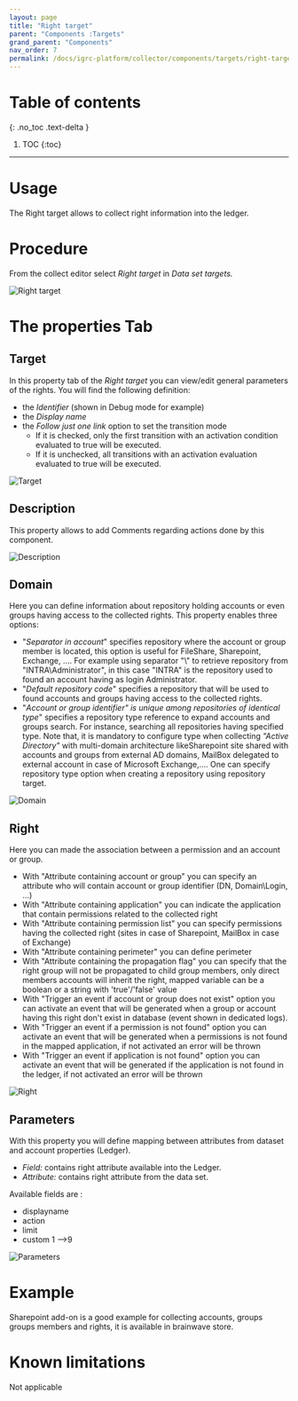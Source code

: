 ```yaml
---
layout: page
title: "Right target"
parent: "Components :Targets"
grand_parent: "Components"
nav_order: 7
permalink: /docs/igrc-platform/collector/components/targets/right-target/
---
```


# Table of contents
{: .no_toc .text-delta }

1. TOC
{:toc}
---

# Usage

The Right target allows to collect right information into the ledger.  

# Procedure

From the collect editor select _Right target_ in _Data set targets._

![Right target]({{site.baseurl}}/docs/igrc-platform/collector/components/targets/right-target/images/2016-07-07_17_08_35-iGRC_Properties_-_demo_collectors_demo_190.png "Right target")

# The properties Tab

## Target

In this property tab of the _Right target_ you can view/edit general parameters of the rights. You will find the following definition:

- the _Identifier_ (shown in Debug mode for example)
- the _Display name_   
- the _Follow just one link_ option to set the transition mode
  - If it is checked, only the first transition with an activation condition evaluated to true will be executed.  
  - If it is unchecked, all transitions with an activation evaluation evaluated to true will be executed.

![Target]({{site.baseurl}}/docs/igrc-platform/collector/components/targets/right-target/images/right_prop_target.png "Target")

## Description

This property allows to add Comments regarding actions done by this component.

![Description]({{site.baseurl}}/docs/igrc-platform/collector/components/targets/right-target/images/right_prop_desc.png "Description")

## Domain

Here you can define information about repository holding accounts or even groups having access to the collected rights. This property enables three options:

- "_Separator in account_" specifies repository where the account or group member is located, this option is useful for FileShare, Sharepoint, Exchange, .... For example using separator "\\"  to retrieve repository from "INTRA\\Administrator", in this case "INTRA" is the repository used to found an account having as login Administrator.
- "_Default repository code_" specifies a repository that will be used to found accounts and groups having access to the collected rights.
-  "_Account or group identifier" is unique among repositories of identical type_" specifies a repository type reference to expand accounts and groups search. For instance, searching all repositories having specified type. Note that, it is mandatory to configure type when collecting _"Active Directory"_ with multi-domain architecture likeSharepoint site shared with accounts and groups from external AD domains,  MailBox delegated to external account in case of Microsoft Exchange,.... One can specify repository type option when creating a repository using repository target.

![Domain]({{site.baseurl}}/docs/igrc-platform/collector/components/targets/right-target/images/right_pro_domain.png "Domain")

## Right

Here you can made the association between a permission and an account or group.

- With "Attribute containing account or group" you can specify an attribute who will contain account or group identifier (DN, Domain\\Login, ...)
- With "Attribute containing application" you can indicate the application that contain permissions related to the collected right
- With "Attribute containing permission list" you can specify permissions having the collected right (sites in case of Sharepoint, MailBox in case of Exchange)
- With "Attribute containing perimeter" you can define perimeter
- With "Attribute containing the propagation flag" you can specify that the right group will not be propagated to child group members, only direct members accounts will inherit the right, mapped variable can be a boolean or a string with 'true'/'false' value
- With "Trigger an event if account or group does not exist" option you can activate an event that will be generated when a group or account having this right don't exist in database (event shown in dedicated logs).
- With "Trigger an event if a permission is not found" option you can activate an event that will be generated when a permissions is not found in the mapped application, if not activated an error will be thrown
- With "Trigger an event if application is not found" option you can activate an event that will be generated if the application is not found in the ledger, if not activated an error will be thrown


![Right]({{site.baseurl}}/docs/igrc-platform/collector/components/targets/right-target/images/right_prop_right.png "Right")

## Parameters

With this property you will define mapping between attributes from dataset and account properties (Ledger).

- _Field:_  contains right attribute available into the Ledger.
- _Attribute:_ contains right attribute from the data set.

Available fields are :

- displayname
- action
- limit
- custom 1 --\>9

![Parameters]({{site.baseurl}}/docs/igrc-platform/collector/components/targets/right-target/images/Right_target_review.png "Parameters")

# Example

Sharepoint add-on is a good example for collecting accounts, groups groups members and rights, it is available in brainwave store.  

# Known limitations

Not applicable  
